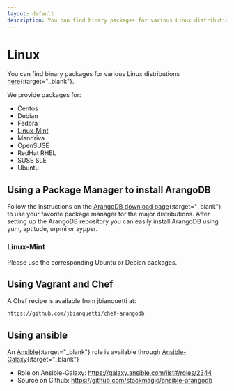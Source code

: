 ```yaml
---
layout: default
description: You can find binary packages for various Linux distributionshere
---
```

Linux
=====

You can find binary packages for various Linux distributions
[here](https://www.arangodb.com/download){:target="_blank"}.

We provide packages for:

* Centos
* Debian
* Fedora
* [Linux-Mint](#linux-mint)
* Mandriva
* OpenSUSE
* RedHat RHEL
* SUSE SLE
* Ubuntu


Using a Package Manager to install ArangoDB
-------------------------------------------

Follow the instructions on the [ArangoDB download page](https://www.arangodb.com/download){:target="_blank"}
to use your favorite package manager for the major distributions. After
setting up the ArangoDB repository you can easily install ArangoDB using yum,
aptitude, urpmi or zypper.

### Linux-Mint

Please use the corresponding Ubuntu or Debian packages.

Using Vagrant and Chef
----------------------

A Chef recipe is available from jbianquetti at:

    https://github.com/jbianquetti/chef-arangodb

Using ansible
-------------

An [Ansible](http://ansible.com){:target="_blank"} role is available through [Ansible-Galaxy](https://galaxy.ansible.com){:target="_blank"}

* Role on Ansible-Galaxy: https://galaxy.ansible.com/list#/roles/2344
* Source on Github: https://github.com/stackmagic/ansible-arangodb
